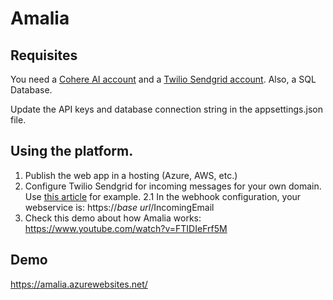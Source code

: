 # Amalia

## Requisites

You need a [Cohere AI account](https://cohere.ai/) and a [Twilio Sendgrid account](https://sendgrid.com/).
Also, a SQL Database.

Update the API keys and database connection string in the appsettings.json file.

## Using the platform.

1. Publish the web app in a hosting (Azure, AWS, etc.)
2. Configure Twilio Sendgrid for incoming messages for your own domain. Use [this article](https://www.twilio.com/blog/organize-email-attachments-with-csharp-aspnetcore-twilio-sendgrid-inbound-parse) for example.
2.1 In the webhook configuration, your webservice is: https://*base url*/IncomingEmail
3. Check this demo about how Amalia works: https://www.youtube.com/watch?v=FTIDIeFrf5M

## Demo

https://amalia.azurewebsites.net/

